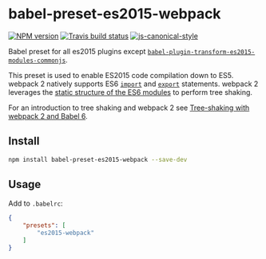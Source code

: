 # babel-preset-es2015-webpack

[![NPM version](http://img.shields.io/npm/v/babel-preset-es2015-webpack.svg?style=flat-square)](https://www.npmjs.org/package/babel-preset-es2015-webpack)
[![Travis build status](http://img.shields.io/travis/gajus/babel-preset-es2015-webpack/master.svg?style=flat-square)](https://travis-ci.org/gajus/babel-preset-es2015-webpack)
[![js-canonical-style](https://img.shields.io/badge/code%20style-canonical-blue.svg?style=flat-square)](https://github.com/gajus/canonical)

Babel preset for all es2015 plugins except [`babel-plugin-transform-es2015-modules-commonjs`](https://github.com/babel/babel/tree/master/packages/babel-plugin-transform-es2015-modules-commonjs).

This preset is used to enable ES2015 code compilation down to ES5. webpack 2 natively supports ES6 [`import`](https://developer.mozilla.org/en-US/docs/Web/JavaScript/Reference/Statements/import) and [`export`](https://developer.mozilla.org/en-US/docs/Web/JavaScript/Reference/Statements/export) statements. webpack 2 leverages the [static structure of the ES6 modules](http://exploringjs.com/es6/ch_modules.html#static-module-structure) to perform tree shaking.

For an introduction to tree shaking and webpack 2 see [Tree-shaking with webpack 2 and Babel 6](http://www.2ality.com/2015/12/webpack-tree-shaking.html).

## Install

```sh
npm install babel-preset-es2015-webpack --save-dev
```

## Usage

Add to `.babelrc`:

```json
{
    "presets": [
        "es2015-webpack"
    ]
}
```
